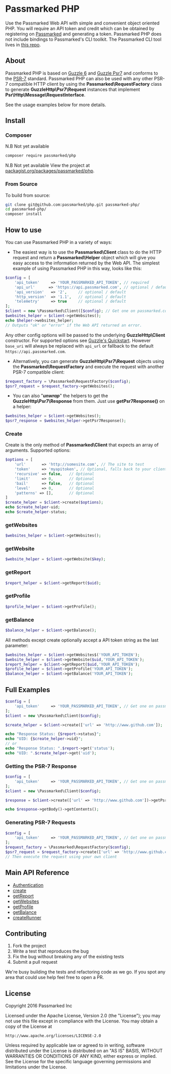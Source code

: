 
# Passmarked PHP



Use the Passmarked Web API with simple and convenient object oriented PHP. You will require an API token and credit
which can be obtained by registering on [Passmarked](https://passmarked.com) and generating a token. Passmarked PHP
does not include bindings to Passmarked's CLI toolkit. The Passmarked CLI tool lives in [this repo](https://github.com/passmarked/passmarked). 

## About
Passmarked PHP is based on [Guzzle 6](https://github.com/guzzle/guzzle) and [Guzzle Psr7](https://github.com/guzzle/psr7)
and conforms to the [PSR-7](http://www.php-fig.org/psr/psr-7/) standard. Passmarked PHP can also be used with any other
PSR-7 compatible HTTP client by using the **Passmarked\RequestFactory** class to generate **GuzzleHttp\Psr7\Request** instances
that implement **Psr\Http\Message\RequestInterface**.

See the usage examples below for more details.

## Install

### Composer
N.B Not yet available
```bash
composer require passmarked/php
```
N.B Not yet available
View the project at [packagist.org/packages/passmarked/php](https://packagist.org/packages/passmarked/php).

### From Source

To build from source:

```bash
git clone git@github.com:passmarked/php.git passmarked-php/
cd passmarked-php/
composer install
```

## How to use
You can use Passmarked PHP in a variety of ways: 
* The easiest way is to use the **Passmarked\Client** class to do the HTTP request 
and return a **Passmarked\Helper** object which will give you easy access to the
information returned by the Web API. The simplest example of using Passmarked PHP in
this way, looks like this:
```php
$config = [
    'api_token'     => 'YOUR_PASSMARKED_API_TOKEN', // required
    'api_url'      => 'https://api.passmarked.com', // optional / default
    'api_version'   => '2',     // optional / default
    'http_version'  => '1.1',   // optional / default
    'telemetry'     => true     // optional / default
];
$client = new \Passmarked\Client([$config); // Get one on passmarked.com
$websites_helper = $client->getWebsites();
echo $helper->websites_helper;
// Outputs "ok" or "error" if the Web API returned an error. 
```
Any other config options will be passed to the underlying **GuzzleHttp\Client** constructor.
For supported options see [Guzzle's Quickstart](http://docs.guzzlephp.org/en/latest/quickstart.html). However `base_uri`
will always be replaced with `api_url` or fallback to the default `https://api.passmarked.com`.

* Alternatively, you can generate **GuzzleHttp\Psr7\Request** objects using the **Passmarked\RequestFactory**
and execute the request with another PSR-7 compatible client:
```php
$request_factory = \Passmarked\RequestFactory($config);
$psr7_request = $request_factory->getWebsites();
```
* You can also "***unwrap***" the helpers to get the **GuzzleHttp\Psr7\Response** from them.
Just use **getPsr7Response()** on a helper:
```php
$websites_helper = $client->getWebsites();
$psr7_response = $websites_helper->getPsr7Response();
```

### Create
Create is the only method of **Passmarked\Client** that expects an array of arguments.
Supported options:
```php
$options = [
    'url'       => 'http://somesite.com', // The site to test
    'token'     => 'myapitoken', // Optional, falls back to your client config
    'recursive' => false,   // Optional
    'limit'     => 0,       // Optional
    'bail'      => false,   // Optional
    'level'     => 0,       // Optional
    'patterns' => [],       // Optional
]
$create_helper = $client->create($options);
echo $create_helper-uid;
echo $create_helper-status;
```

### getWebsites
```php
$websites_helper = $client->getWebsites();
```

### getWebsite
```php
$website_helper = $client->getWebsite($key);
```

### getReport
```php
$report_helper = $client->getReport($uid);
```

### getProfile
```php
$profile_helper = $client->getProfile();
```

### getBalance
```php
$balance_helper = $client->getBalance();
```
All methods except create optionally accept a API token string as the last parameter:
```php
$websites_helper = $client->getWebsites$('YOUR_API_TOKEN');
$website_helper = $client->getWebsite($uid,'YOUR_API_TOKEN');
$report_helper = $client->getReport($uid,'YOUR_API_TOKEN');
$profile_helper = $client->getProfile('YOUR_API_TOKEN');
$balance_helper = $client->getBalance('YOUR_API_TOKEN');
```

## Full Examples
```php
$config = [
    'api_token'     => 'YOUR_PASSMARKED_API_TOKEN', // Get one on passmarked.com
];
$client = new \Passmarked\Client($config);

$create_helper = $client->create(['url' => 'http://www.github.com']);

echo "Response Status: {$report->status}";
echo "UID: {$create_helper->uid}";
// or
echo "Response Status: ".$report->get('status');
echo "UID: ".$create_helper->get('uid');
```

### Getting the PSR-7 Response
```php
$config = [
    'api_token'     => 'YOUR_PASSMARKED_API_TOKEN', // Get one on passmarked.com
];
$client = new \Passmarked\Client($config);

$response = $client->create(['url' => 'http://www.github.com'])->getPsr7Response();

echo $response->getBody()->getContents();
```

### Generating PSR-7 Requests
```php
$config = [
    'api_token'     => 'YOUR_PASSMARKED_API_TOKEN', // Get one on passmarked.com
];
$request_factory = \Passmarked\RequestFactory($config);
$psr7_request = $request_factory->create(['url' => 'http://www.github.com']);
// Then execute the request using your own client
```

## Main API Reference

* [Authentication](https://github.com/passmarked/passmarked/wiki/authentication)
* [create](https://github.com/passmarked/passmarked/wiki/create)
* [getReport](https://github.com/passmarked/passmarked/wiki/report)
* [getWebsites](https://github.com/passmarked/passmarked/wiki/websites)
* [getProfile](https://github.com/passmarked/passmarked/wiki/profile)
* [getBalance](https://github.com/passmarked/passmarked/wiki/balance)
* [createRunner](https://github.com/passmarked/passmarked/wiki/runner)
## Contributing

1. Fork the project
2. Write a test that reproduces the bug
3. Fix the bug without breaking any of the existing tests
4. Submit a pull request

We're busy building the tests and refactoring code as we go. If you spot any area that could use help feel free to open a PR.

## License

Copyright 2016 Passmarked Inc

Licensed under the Apache License, Version 2.0 (the "License");
you may not use this file except in compliance with the License.
You may obtain a copy of the License at

    http://www.apache.org/licenses/LICENSE-2.0

Unless required by applicable law or agreed to in writing, software
distributed under the License is distributed on an "AS IS" BASIS,
WITHOUT WARRANTIES OR CONDITIONS OF ANY KIND, either express or implied.
See the License for the specific language governing permissions and
limitations under the License.
